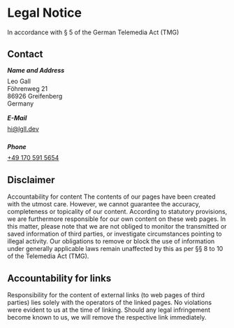 <style>

    h2#contact {
        margin-bottom: 1rem;
    }

    h5#name-and-address {
        margin: 0.5rem 0;
    }

    h5#e-mail {
        margin: 0.5rem 0;
    }

    h5#phone {
        margin: 0.5rem 0;
    }
</style>


# Legal Notice

In accordance with § 5 of the German Telemedia Act (TMG)

## Contact

##### Name and Address
<div style="margin-bottom: 1rem">
Leo Gall <br />
Föhrenweg 21 <br />
86926 Greifenberg <br />
Germany
</div>

##### E-Mail
<div>
    <a style="margin-bottom: 1rem; display: inline-block" href="mailto:hi@lgll.dev">hi@lgll.dev</a>
</div>

##### Phone
<div>
    <a href="tel:+491705915654">+49 170 591 5654</a>
</div>

## Disclaimer
Accountability for content
The contents of our pages have been created with the utmost care. However, we cannot guarantee the accuracy, completeness or topicality of our content. According to statutory provisions, we are furthermore responsible for our own content on these web pages. In this matter, please note that we are not obliged to monitor the transmitted or saved information of third parties, or investigate circumstances pointing to illegal activity. Our obligations to remove or block the use of information under generally applicable laws remain unaffected by this as per §§ 8 to 10 of the Telemedia Act (TMG).

## Accountability for links
Responsibility for the content of external links (to web pages of third parties) lies solely with the operators of the linked pages. No violations were evident to us at the time of linking. Should any legal infringement become known to us, we will remove the respective link immediately.

